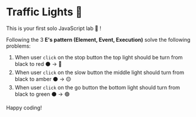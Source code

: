 # Traffic Lights 🚦

This is your first solo JavaScript lab 🙌 !

Following the 3 **E's pattern (Element, Event, Execution)** solve the following problems:

1. When user `click` on the stop button the top light should be turn from black to red ⚫️ → 🔴
2. When user `click` on the slow button the middle light should turn from black to amber ⚫️ → 🟡
3. When user `click` on the go button the bottom light should turn from black to green ⚫️ → 🟢

Happy coding!
